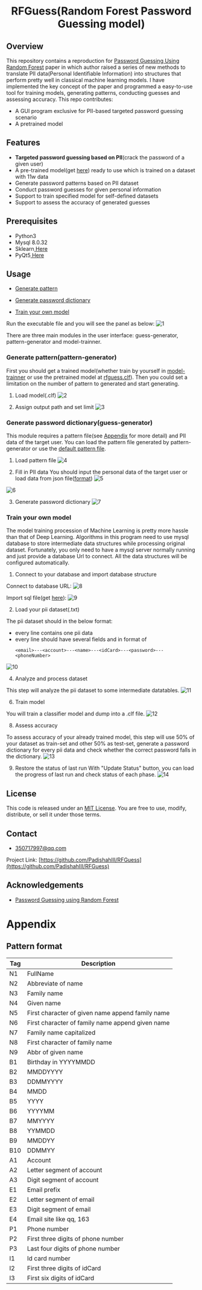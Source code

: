 <div align='center'>

<h1>RFGuess(Random Forest Password Guessing model)</h1>



</div>

## Overview
This repository contains a reproduction for [Password Guessing Using Random Forest](https://www.usenix.org/conference/usenixsecurity23/presentation/wang-ding-password-guessing) paper in which author raised a series of new methods to translate PII data(Personal Identifiable Information) into structures that perform pretty well in classical machine learning models.
I have implemented the key concept of the paper and programmed a easy-to-use tool for training models, generating patterns, conducting guesses and assessing accuracy. This repo contributes:
- A GUI program exclusive for PII-based targeted password guessing scenario
- A pretrained model



## Features
- **Targeted password guessing based on PII**(crack the password of a given user)
- A pre-trained model(get [here](https://github.com/PadishahIII/RFGuess/releases/download/executable/model.clf)) ready to use which is trained on a dataset with 11w data
- Generate password patterns based on PII dataset
- Conduct password guesses for given personal information
- Support to train specified model for self-defined datasets
- Support to assess the accuracy of generated guesses


[//]: # (## Getting Started)

## Prerequisites

- Python3
- Mysql 8.0.32
- Sklearn<a href="https://scikit-learn.org/stable/install.html"> Here</a>
- PyQt5<a href="https://pypi.org/project/PyQt5/"> Here</a>


## Usage

- [Generate pattern](#generate-patternpattern-generator)

- [Generate password dictionary](#generate-password-dictionaryguess-generator)

- [Train your own model](#train-your-own-model)

Run the executable file and you will see the panel as below:
![1](https://github.com/PadishahIII/RFGuess/assets/83501709/18c4a5e8-8e6c-4593-9c75-3c3f1b634969)




There are three main modules in the user interface: guess-generator, pattern-generator and model-trainner. 

### Generate pattern(pattern-generator)
First you should get a trained model(whether train by yourself in [model-trainner](#train-your-own-model) or use the pretrained model at [rfguess.clf](https://github.com/PadishahIII/RFGuess/releases/download/executable/model.clf)).
Then you could set a limitation on the number of pattern to generated and start generating.

1. Load model(.clf)
![2](https://github.com/PadishahIII/RFGuess/assets/83501709/d6fcc6b2-dc39-43fc-8009-9521d8f96deb)



2. Assign output path and set limit
![3](https://github.com/PadishahIII/RFGuess/assets/83501709/a3476070-35fa-4c82-a0ab-a660b0722875)




### Generate password dictionary(guess-generator)
This module requires a pattern file(see [Appendix](#appendix) for more detail) and PII data of the target user. You can load the pattern file generated by pattern-generator or use the [default pattern file](https://github.com/PadishahIII/RFGuess/releases/download/executable/patterns.txt).

1. Load pattern file
![4](https://github.com/PadishahIII/RFGuess/assets/83501709/522a0885-b47c-4373-ab83-6ec479cfcf6c)



2. Fill in PII data
You should input the personal data of the target user or load data from json file([format](https://github.com/PadishahIII/RFGuess/blob/executable/pii.json))
![5](https://github.com/PadishahIII/RFGuess/assets/83501709/b0e7a1ad-37fc-49f5-95d9-d50be3a5996d)


![6](https://github.com/PadishahIII/RFGuess/assets/83501709/2eab05b2-0d1e-4740-bcb0-f41efee33f4d)



3. Generate password dictionary
![7](https://github.com/PadishahIII/RFGuess/assets/83501709/4f1c2279-c9df-41e8-8938-bb9a542a0ac8)




### Train your own model
The model training procession of Machine Learning is pretty more hassle than that of Deep Learning. Algorithms in this program need to use mysql database to store intermediate data structures while processing original dataset. Fortunately, you only need to have a mysql server normally running and just provide a database Url to connect. All the data structures will be configured automatically.


1. Connect to your database and import database structure
   
Connect to database URL:
![8](https://github.com/PadishahIII/RFGuess/assets/83501709/c0f3055e-c5d0-4613-8be8-ddee2b1df729)


Import sql file(get [here](https://github.com/PadishahIII/RFGuess/blob/executable/database_structure.sql)):
![9](https://github.com/PadishahIII/RFGuess/assets/83501709/4f4e7a6e-9a6c-49e3-9806-d73c2ac34e8d)


2. Load your pii dataset(.txt)
   
The pii dataset should in the below format:
  - every line contains one pii data
  - every line should have several fields and in format of
      ```
    <email>---<account>---<name>---<idCard>---<password>---<phoneNumber>
      ```
![10](https://github.com/PadishahIII/RFGuess/assets/83501709/4fb33e8c-999c-4bc9-9bba-d1b9e3c31d61)



4. Analyze and process dataset
   
This step will analyze the pii dataset to some intermediate datatables.
![11](https://github.com/PadishahIII/RFGuess/assets/83501709/03f1141e-b59d-41fd-b2f7-23d7a772f9a7)



6. Train model
   
You will train a classifier model and dump into a .clf file.
![12](https://github.com/PadishahIII/RFGuess/assets/83501709/a9aff7ca-274a-4c32-9900-e8cb9bb25110)



8. Assess accuracy
   
To assess accuracy of your already trained model, this step will use 50% of your dataset as train-set and other 50% as test-set, generate a password dictionary for every pii data and check whether the correct password falls in the dictionary.
![13](https://github.com/PadishahIII/RFGuess/assets/83501709/6fda460b-1ab6-4284-b7cf-4d4a07a94c75)



9. Restore the status of last run
With "Update Status" button, you can load the progress of last run and check status of each phase.
![14](https://github.com/PadishahIII/RFGuess/assets/83501709/e85b101c-75b0-40e2-8bd5-8a9ec0fa5768)




## License

This code is released under an [MIT License](https://github.com/PadishahIII/RFGuess/blob/master/LICENSE). You are free to use, modify, distribute, or sell it under those terms.


## Contact

- 350717997@qq.com
  

Project Link: [https://github.com/PadishahIII/RFGuess](https://github.com/PadishahIII/RFGuess)

## Acknowledgements

- [Password Guessing using Random Forest](https://www.usenix.org/conference/usenixsecurity23/presentation/wang-ding-password-guessing)

# Appendix
## Pattern format
| Tag | Description                                      |
|-----|--------------------------------------------------|
| N1  | FullName                                         |
| N2  | Abbreviate of name                               |
| N3  | Family name                                      |
| N4  | Given name                                       |
| N5  | First character of given name append family name |
| N6  | First character of family name append given name |
| N7  | Family name capitalized                          |
| N8  | First character of family name                   |
| N9  | Abbr of given name                               |
| B1  | Birthday in YYYYMMDD                             |
| B2  | MMDDYYYY                                         |
| B3  | DDMMYYYY                                         |
| B4  | MMDD                                             |
| B5  | YYYY                                             |
| B6  | YYYYMM                                           |
| B7  | MMYYYY                                           |
| B8  | YYMMDD                                           |
| B9  | MMDDYY                                           |
| B10 | DDMMYY                                           |
| A1  | Account                                          |
| A2  | Letter segment of account                        |
| A3  | Digit segment of account                         |
| E1  | Email prefix                                     |
| E2  | Letter segment of email                          |
| E3  | Digit segment of email                           |
| E4  | Email site like qq, 163                          |
| P1  | Phone number                                     |
| P2  | First three digits of phone number               |
| P3  | Last four digits of phone number                 |
| I1  | Id card number                                   |
| I2  | First three digits of idCard                     |
| I3  | First six digits of idCard                       |


